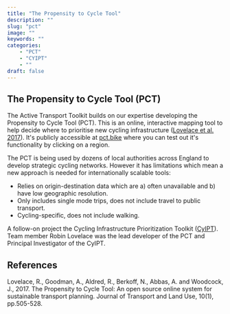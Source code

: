 ```yaml
---
title: "The Propensity to Cycle Tool"
description: ""
slug: "pct"
image: ""
keywords: ""
categories:
    - "PCT"
    - "CYIPT"
    - ""
draft: false
---
```



## The Propensity to Cycle Tool (PCT)

The Active Transport Toolkit builds on our expertise developing the
Propensity to Cycle Tool (PCT).
This is an online, interactive mapping tool to help decide where to prioritise
new cycling infrastructure ([Lovelace et al. 2017](http://www.jstor.org/stable/26211742)).
It's publicly accessible at [pct.bike](http://www.pct.bike/) where you can test out it's functionality by clicking on a region.

The PCT is being used by dozens of local authorities across England to develop strategic cycling networks.
However it has limitations which mean a new approach is needed for internationally scalable tools:

- Relies on origin-destination data which are a) often unavailable and b) have low geographic resolution.
- Only includes single mode trips, does not include travel to public transport.
- Cycling-specific, does not include walking.

A follow-on project the Cycling Infrastructure Prioritization
Toolkit ([CyIPT](https://www.cyipt.bike/)).
Team member Robin Lovelace was the lead developer of the PCT and Principal Investigator of the CyIPT.

## References

Lovelace, R., Goodman, A., Aldred, R., Berkoff, N., Abbas, A. and Woodcock, J., 2017. The Propensity to Cycle Tool: An open source online system for sustainable transport planning. Journal of Transport and Land Use, 10(1), pp.505-528.
